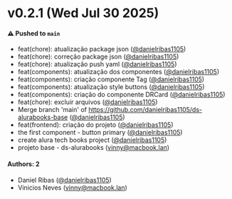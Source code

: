 # v0.2.1 (Wed Jul 30 2025)

#### ⚠️ Pushed to `main`

- feat(chore): atualização package json ([@danielribas1105](https://github.com/danielribas1105))
- feat(chore): correção package json ([@danielribas1105](https://github.com/danielribas1105))
- feat(chore): atualização push yaml ([@danielribas1105](https://github.com/danielribas1105))
- feat(components): atualização dos componentes ([@danielribas1105](https://github.com/danielribas1105))
- feat(components): criação componente Tag ([@danielribas1105](https://github.com/danielribas1105))
- feat(components): atualização style buttons ([@danielribas1105](https://github.com/danielribas1105))
- feat(components): criação do componente DRCard ([@danielribas1105](https://github.com/danielribas1105))
- feat(chore): excluir arquivos ([@danielribas1105](https://github.com/danielribas1105))
- Merge branch 'main' of https://github.com/danielribas1105/ds-alurabooks-base ([@danielribas1105](https://github.com/danielribas1105))
- feat(frontend): criação do projeto ([@danielribas1105](https://github.com/danielribas1105))
- the first component - button primary ([@danielribas1105](https://github.com/danielribas1105))
- create alura tech books project ([@danielribas1105](https://github.com/danielribas1105))
- projeto base - ds-alurabooks (vinny@macbook.lan)

#### Authors: 2

- Daniel Ribas ([@danielribas1105](https://github.com/danielribas1105))
- Vinicios Neves (vinny@macbook.lan)
